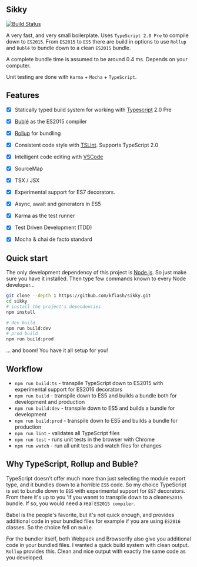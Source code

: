 ## Sikky

[![Build Status](https://travis-ci.org/Kflash/sikky.svg?branch=master)](https://travis-ci.org/Kflash/sikky)

A very fast, and very small boilerplate. Uses `TypeScript 2.0 Pre` to compile down to `ES2015`. 
From `ES2015` to `ES5` there are build in options to use `Rollup` and `Bublé` to bundle down to a clean `ES2015` bundle.

A complete bundle time is assumed to be around 0.4 ms. Depends on your computer.

Unit testing are done with `Karma` + `Mocha` + `TypeScript`.

## Features

- [x] Statically typed build system for working with [Typescript](https://www.typescriptlang.org/) 2.0 Pre
- [x] [Bublé](https://gitlab.com/Rich-Harris/buble) as the ES2015 compiler
- [x] [Rollup](http://rollupjs.org/) for bundling
- [x] Consistent code style with [TSLint](https://palantir.github.io/tslint/). Supports TypeScript 2.0 
- [x] Intelligent code editing with [VSCode](https://code.visualstudio.com/)
- [x] SourceMap
- [x] TSX / JSX
- [x] Experimental support for ES7 decorators.
- [x] Async, await and generators in ES5
- [x] Karma as the test runner
- [x] Test Driven Development (TDD)
- [x] Mocha & chai de facto standard


## Quick start

The only development dependency of this project is [Node.js](https://nodejs.org/en/). So just make sure you have it installed. Then
type few commands known to every Node developer...

```bash
git clone --depth 1 https://github.com/kflash/sikky.git
cd sikky
# install the project's dependencies
npm install

# dev build
npm run build:dev
# prod build
npm run build:prod
```
... and boom! You have it all setup for you!

## Workflow

* `npm run build:ts` - transpile TypeScript down to ES2015 with experimental support for ES2016 decorators
* `npm run build` - transpile down to ES5 and builds a bundle both for development and production
* `npm run build:dev` - transpile down to ES5 and builds a bundle for development
* `npm run build:prod` - transpile down to ES5 and builds a bundle for production
* `npm run lint` - validates all TypeScript files
* `npm run test` - runs unit tests in the browser with Chrome
* `npm run watch` - run all unit tests and watch files for changes

## Why TypeScript, Rollup and Buble?

TypeScript doesn't offer much more than just  selecting the module export type, and it bundles down to a horrible `ES5` code. 
So my choice TypeScript is set to bundle down to `ES5` with experimental support for `ES7` decorators. From there it's up to you 'if you wannt to transpile down to a clean`ES2015` bundle. If so, you would need a real `ES2015 compiler`.

Babel is the people's favorite, but it's not quick enough, and provides additional code in your bundled files for example if you are using `ES2016` classes. So the choice fell on `Bublé`.

For the bundler itself, both Webpack and Browserify also give you additional code in your bundled files. I wanted a quick build system with clean output. `Rollup` provides this. Clean and nice output with exactly the same code as you developed.
